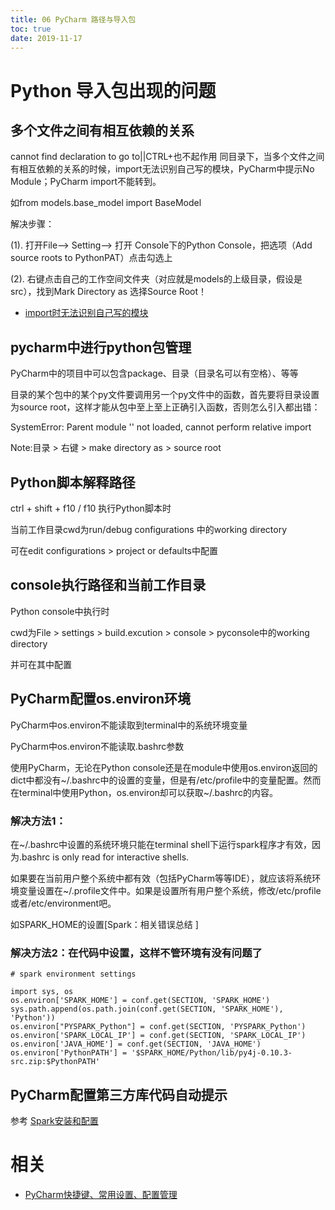 ```yaml
---
title: 06 PyCharm 路径与导入包
toc: true
date: 2019-11-17
---
```



# Python 导入包出现的问题

## 多个文件之间有相互依赖的关系

cannot find declaration to go to||CTRL+也不起作用
同目录下，当多个文件之间有相互依赖的关系的时候，import无法识别自己写的模块，PyCharm中提示No Module；PyCharm import不能转到。

如from models.base_model import BaseModel

解决步骤：

(1). 打开File--> Setting—> 打开 Console下的Python Console，把选项（Add source roots to PythonPAT）点击勾选上

(2). 右键点击自己的工作空间文件夹（对应就是models的上级目录，假设是src），找到Mark Directory as 选择Source Root！

- [import时无法识别自己写的模块](https://blog.csdn.net/enter89/article/details/79960230)

## pycharm中进行python包管理


PyCharm中的项目中可以包含package、目录（目录名可以有空格）、等等

目录的某个包中的某个py文件要调用另一个py文件中的函数，首先要将目录设置为source root，这样才能从包中至上至上正确引入函数，否则怎么引入都出错：

SystemError: Parent module '' not loaded, cannot perform relative import

Note:目录 > 右键 > make directory as > source root

## Python脚本解释路径

ctrl + shift + f10 / f10 执行Python脚本时

当前工作目录cwd为run/debug configurations 中的working directory

可在edit configurations > project or defaults中配置

## console执行路径和当前工作目录

Python console中执行时

cwd为File > settings > build.excution > console > pyconsole中的working directory

并可在其中配置

## PyCharm配置os.environ环境

PyCharm中os.environ不能读取到terminal中的系统环境变量

PyCharm中os.environ不能读取.bashrc参数

使用PyCharm，无论在Python console还是在module中使用os.environ返回的dict中都没有~/.bashrc中的设置的变量，但是有/etc/profile中的变量配置。然而在terminal中使用Python，os.environ却可以获取~/.bashrc的内容。

### 解决方法1：

在~/.bashrc中设置的系统环境只能在terminal shell下运行spark程序才有效，因为.bashrc is only read for interactive shells.

如果要在当前用户整个系统中都有效（包括PyCharm等等IDE），就应该将系统环境变量设置在~/.profile文件中。如果是设置所有用户整个系统，修改/etc/profile或者/etc/environment吧。

如SPARK_HOME的设置[Spark：相关错误总结 ]

### 解决方法2：在代码中设置，这样不管环境有没有问题了

```
# spark environment settings

import sys, os
os.environ['SPARK_HOME'] = conf.get(SECTION, 'SPARK_HOME')
sys.path.append(os.path.join(conf.get(SECTION, 'SPARK_HOME'), 'Python'))
os.environ["PYSPARK_Python"] = conf.get(SECTION, 'PYSPARK_Python')
os.environ['SPARK_LOCAL_IP'] = conf.get(SECTION, 'SPARK_LOCAL_IP')
os.environ['JAVA_HOME'] = conf.get(SECTION, 'JAVA_HOME')
os.environ['PythonPATH'] = '$SPARK_HOME/Python/lib/py4j-0.10.3-src.zip:$PythonPATH'
```

## PyCharm配置第三方库代码自动提示

参考 [Spark安装和配置](https://blog.csdn.net/pipisorry/article/details/50924395)

# 相关

- [PyCharm快捷键、常用设置、配置管理](https://blog.csdn.net/pipisorry/article/details/39909057)
